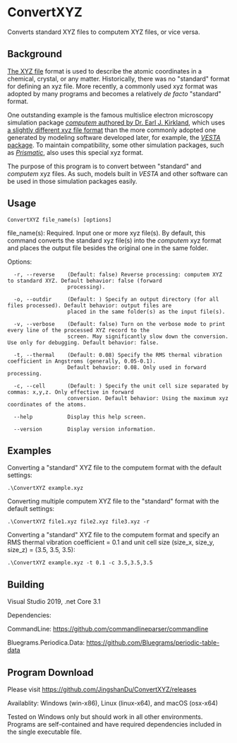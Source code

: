 # ConvertXYZ
 Converts standard XYZ files to computem XYZ files, or vice versa.

 ## Background
[The XYZ file](https://en.wikipedia.org/wiki/XYZ_file_format) format is used to describe the atomic coordinates in a chemical, crystal, or any matter. Historically, there was no "standard" format for defining an xyz file. More recently, a commonly used xyz format was adopted by many programs and becomes a relatively _de facto_ "standard" format.

One outstanding example is the famous multislice electron microscopy simulation package [_computem_ authored by Dr. Earl J. Kirkland](https://sourceforge.net/projects/computem/), which uses [a slightly different xyz file format](https://prism-em.com/tutorial-classic/#step3) than the more commonly adopted one generated by modeling software developed later, for example, the [_VESTA_ package](https://jp-minerals.org/vesta/en/). To maintain compatibility, some other simulation packages, such as [_Prismatic_](https://prism-em.com/), also uses this special xyz format.

The purpose of this program is to convert between "standard" and _computem_ xyz files. As such, models built in _VESTA_ and other software can be used in those simulation packages easily. 

## Usage
```
ConvertXYZ file_name(s) [options]
```

file_name(s): Required. Input one or more xyz file(s). By default, this command converts the standard xyz file(s) into the _computem_ xyz format and places the output file besides the original one in the same folder.

Options:
```
  -r, --reverse    (Default: false) Reverse processing: computem XYZ to standard XYZ. Default behavior: false (forward
                   processing).

  -o, --outdir     (Default: ) Specify an output directory (for all files processed). Default behavior: output files are
                   placed in the same folder(s) as the input file(s).

  -v, --verbose    (Default: false) Turn on the verbose mode to print every line of the processed XYZ record to the
                   screen. May significantly slow down the conversion. Use only for debugging. Default behavior: false.

  -t, --thermal    (Default: 0.08) Specify the RMS thermal vibration coefficient in Angstroms (generally, 0.05-0.1).
                   Default behavior: 0.08. Only used in forward processing.

  -c, --cell       (Default: ) Specify the unit cell size separated by commas: x,y,z. Only effective in forward
                   conversion. Default behavior: Using the maximum xyz coordinates of the atoms.

  --help           Display this help screen.

  --version        Display version information.
```

## Examples
Converting a "standard" XYZ file to the computem format with the default settings:
```
.\ConvertXYZ example.xyz
```

Converting multiple computem XYZ file to the "standard" format with the default settings:
```
.\ConvertXYZ file1.xyz file2.xyz file3.xyz -r
```

Converting a "standard" XYZ file to the computem format and specify an RMS thermal vibration coefficient = 0.1 and unit cell size (size_x, size_y, size_z) = (3.5, 3.5, 3.5):
```
.\ConvertXYZ example.xyz -t 0.1 -c 3.5,3.5,3.5
```


## Building
Visual Studio 2019, .net Core 3.1

Dependencies: 

CommandLine: https://github.com/commandlineparser/commandline

Bluegrams.Periodica.Data: https://github.com/Bluegrams/periodic-table-data

## Program Download
Please visit https://github.com/JingshanDu/ConvertXYZ/releases

Availablity: Windows (win-x86), Linux (linux-x64), and macOS (osx-x64)

Tested on Windows only but should work in all other environments. Programs are self-contained and have required dependencies included in the single executable file.

